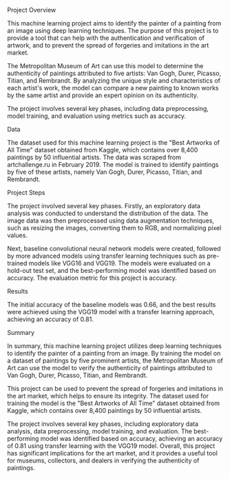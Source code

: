 Project Overview

This machine learning project aims to identify the painter of a painting from an image using deep learning techniques. The purpose of this project is to provide a tool that can help with the authentication and verification of artwork, and to prevent the spread of forgeries and imitations in the art market.

The Metropolitan Museum of Art can use this model to determine the authenticity of paintings attributed to five artists: Van Gogh, Durer, Picasso, Titian, and Rembrandt. By analyzing the unique style and characteristics of each artist's work, the model can compare a new painting to known works by the same artist and provide an expert opinion on its authenticity.

The project involves several key phases, including data preprocessing, model training, and evaluation using metrics such as accuracy.

Data

The dataset used for this machine learning project is the "Best Artworks of All Time" dataset obtained from Kaggle, which contains over 8,400 paintings by 50 influential artists. The data was scraped from artchallenge.ru in February 2019. The model is trained to identify paintings by five of these artists, namely Van Gogh, Durer, Picasso, Titian, and Rembrandt.

Project Steps

The project involved several key phases. Firstly, an exploratory data analysis was conducted to understand the distribution of the data. The image data was then preprocessed using data augmentation techniques, such as resizing the images, converting them to RGB, and normalizing pixel values.

Next, baseline convolutional neural network models were created, followed by more advanced models using transfer learning techniques such as pre-trained models like VGG16 and VGG19. The models were evaluated on a hold-out test set, and the best-performing model was identified based on accuracy. The evaluation metric for this project is accuracy.

Results

The initial accuracy of the baseline models was 0.66, and the best results were achieved using the VGG19 model with a transfer learning approach, achieving an accuracy of 0.81.

Summary

In summary, this machine learning project utilizes deep learning techniques to identify the painter of a painting from an image. By training the model on a dataset of paintings by five prominent artists, the Metropolitan Museum of Art can use the model to verify the authenticity of paintings attributed to Van Gogh, Durer, Picasso, Titian, and Rembrandt.

This project can be used to prevent the spread of forgeries and imitations in the art market, which helps to ensure its integrity. The dataset used for training the model is the "Best Artworks of All Time" dataset obtained from Kaggle, which contains over 8,400 paintings by 50 influential artists.

The project involves several key phases, including exploratory data analysis, data preprocessing, model training, and evaluation. The best-performing model was identified based on accuracy, achieving an accuracy of 0.81 using transfer learning with the VGG19 model. Overall, this project has significant implications for the art market, and it provides a useful tool for museums, collectors, and dealers in verifying the authenticity of paintings.
